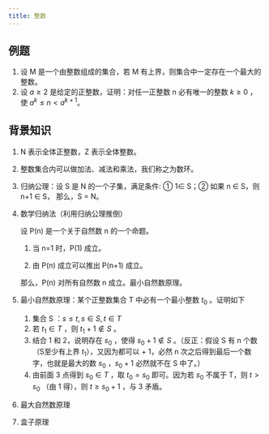 ```yaml
---
title: 整数
---
```


## 例题

1. 设 M 是一个由整数组成的集合，若 M 有上界，则集合中一定存在一个最大的整数。
2. 设 $a \ge 2$ 是给定的正整数，证明：对任一正整数 n 必有唯一的整数 $k \ge 0$ ，使 $a^k \le n < a^{k+1}$。

## 背景知识

1. N 表示全体正整数，Z 表示全体整数。

2. 整数集合内可以做加法、减法和乘法，我们称之为数环。

3. 归纳公理：设 S 是 N 的一个子集，满足条件: ① 1∈ S；② 如果 n ∈ S，则 n+1 ∈ S， 那么，S = N。

4. 数学归纳法（利用归纳公理推倒）

   设 P(n) 是一个关于自然数 n 的一个命题。

   1. 当 n=1 时，P(1) 成立。

   2. 由 P(n) 成立可以推出 P(n+1) 成立。

    那么，P(n) 对所有自然数 n 成立。最小自然数原理。
   
5. 最小自然数原理：某个正整数集合 T 中必有一个最小整数 $t_0$ 。证明如下

   1. 集合 S ：$s \le t, s \in S, t\in T$ 
   2. 若 $t_1 \in T$ ，则 $t_1 +1 \notin S$ 。
   3. 结合 1 和 2，说明存在 $s_0$ ，使得 $s_0 +1 \notin S$ 。（反正：假设 S 有 n 个数（S至少有上界 $t_1$），又因为都可以 + 1，必然 n 次之后得到最后一个数字，也就是最大的数 $s_0$ ，$s_0 + 1$ 必然就不在 S 中了。）
   4. 由前面 3 点得到 $s_0 \in T$ ，取 $t_0 = s_0$ 即可。因为若 $s_0$ 不属于 T，则 $t > s_0$ （由 1 得），则 $t \ge s_0+1$ ，与 3 矛盾。

6. 最大自然数原理

7. 盒子原理


